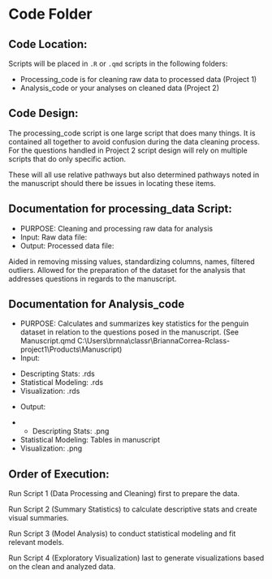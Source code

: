 # Code Folder

## Code Location:

Scripts will be placed in `.R` or `.qmd` scripts in the following folders:

- Processing_code is for cleaning raw data to processed data (Project 1)
- Analysis_code or your analyses on cleaned data (Project 2)


## Code Design:

The processing_code script is one large script that does many things. It is contained all together to avoid confusion during the data cleaning process. For the questions handled in Project 2 script design will rely on multiple scripts that do only specific action. 

These will all use relative pathways but also determined pathways noted in the manuscript should there be issues in locating these items. 

## Documentation for processing_data Script:

* PURPOSE: Cleaning and processing raw data for analysis
* Input: Raw data file:
* Output: Processed data file:

Aided in removing missing values, standardizing columns, names, filtered outliers. Allowed for the preparation of the dataset for the analysis that addresses questions in regards to the manuscript. 

## Documentation for Analysis_code

* PURPOSE: Calculates and summarizes key statistics for the penguin dataset in relation to the questions posed in the manuscript. (See Manuscript.qmd C:\Users\brnna\classr\BriannaCorrea-Rclass-project1\Products\Manuscript)
* Input:
- Descripting Stats: .rds
- Statistical Modeling: .rds
- Visualization: .rds
* Output:
- - Descripting Stats: .png
- Statistical Modeling: Tables in manuscript
- Visualization: .png

## Order of Execution:

Run Script 1 (Data Processing and Cleaning) first to prepare the data.

Run Script 2 (Summary Statistics) to calculate descriptive stats and create visual summaries.

Run Script 3 (Model Analysis) to conduct statistical modeling and fit relevant models.

Run Script 4 (Exploratory Visualization) last to generate visualizations based on the clean and analyzed data.

